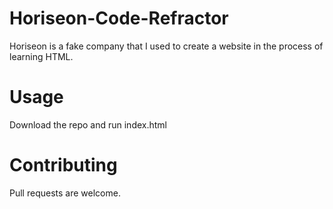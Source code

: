 # Horiseon-Code-Refractor  
Horiseon is a fake company that I used to create a website in the process of learning HTML.

# Usage  
Download the repo and run index.html

# Contributing  
Pull requests are welcome.
